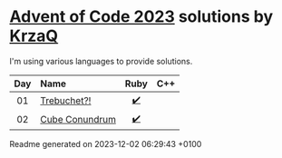 [Advent of Code 2023](https://adventofcode.com) solutions by [KrzaQ][kq]
========================

I'm using various languages to provide solutions.

| Day | Name | Ruby | C++ |
|:---:|:---|:---:|:---:|
| 01 | [Trebuchet?!][day01] | [:heavy_check_mark:](solutions/day01/main.rb) |  |
| 02 | [Cube Conundrum][day02] | [:heavy_check_mark:](solutions/day02/main.rb) |  |

[day01]: https://adventofcode.com/2023/day/1
[day02]: https://adventofcode.com/2023/day/2

[kq]: https://dev.krzaq.cc

Readme generated on 2023-12-02 06:29:43 +0100
